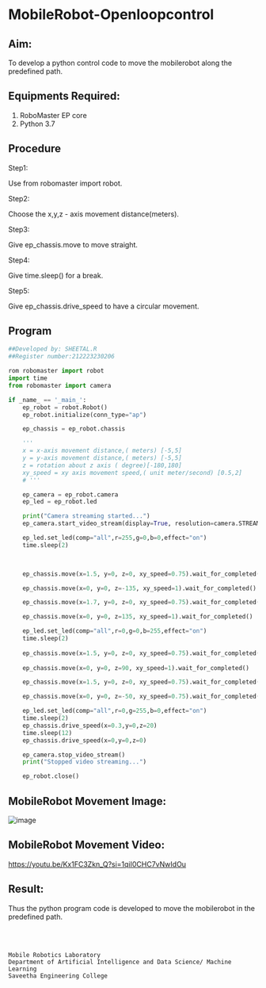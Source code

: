 # MobileRobot-Openloopcontrol
## Aim:

To develop a python control code to move the mobilerobot along the predefined path.

## Equipments Required:
1. RoboMaster EP core
2. Python 3.7

## Procedure

Step1:

Use from robomaster import robot.

Step2:

 Choose the x,y,z - axis movement distance(meters).

Step3:

 Give ep_chassis.move to move straight.

Step4:

Give time.sleep() for a break.

Step5:

Give ep_chassis.drive_speed to have a circular movement.

## Program
```python
##Developed by: SHEETAL.R
##Register number:212223230206

rom robomaster import robot
import time
from robomaster import camera

if _name_ == '_main_':
    ep_robot = robot.Robot()
    ep_robot.initialize(conn_type="ap")

    ep_chassis = ep_robot.chassis

    '''
    x = x-axis movement distance,( meters) [-5,5]
    y = y-axis movement distance,( meters) [-5,5]
    z = rotation about z axis ( degree)[-180,180]
    xy_speed = xy axis movement speed,( unit meter/second) [0.5,2]
    # '''

    ep_camera = ep_robot.camera
    ep_led = ep_robot.led

    print("Camera streaming started...")
    ep_camera.start_video_stream(display=True, resolution=camera.STREAM_360P)  

    ep_led.set_led(comp="all",r=255,g=0,b=0,effect="on")   
    time.sleep(2)
    


    ep_chassis.move(x=1.5, y=0, z=0, xy_speed=0.75).wait_for_completed()

    ep_chassis.move(x=0, y=0, z=-135, xy_speed=1).wait_for_completed()

    ep_chassis.move(x=1.7, y=0, z=0, xy_speed=0.75).wait_for_completed()

    ep_chassis.move(x=0, y=0, z=135, xy_speed=1).wait_for_completed()

    ep_led.set_led(comp="all",r=0,g=0,b=255,effect="on")
    time.sleep(2) 
   
    ep_chassis.move(x=1.5, y=0, z=0, xy_speed=0.75).wait_for_completed()
   
    ep_chassis.move(x=0, y=0, z=90, xy_speed=1).wait_for_completed()

    ep_chassis.move(x=1.5, y=0, z=0, xy_speed=0.75).wait_for_completed()

    ep_chassis.move(x=0, y=0, z=-50, xy_speed=0.75).wait_for_completed()

    ep_led.set_led(comp="all",r=0,g=255,b=0,effect="on")
    time.sleep(2)
    ep_chassis.drive_speed(x=0.3,y=0,z=20)
    time.sleep(12)
    ep_chassis.drive_speed(x=0,y=0,z=0)

    ep_camera.stop_video_stream()
    print("Stopped video streaming...")

    ep_robot.close()

```

## MobileRobot Movement Image:

![image](https://github.com/Sheetalshee/mobilerobot-openloopcontrol/assets/144979107/e03cf2e2-f509-4ebe-b61c-14644cbba89a)

 


## MobileRobot Movement Video:

https://youtu.be/Kx1FC3Zkn_Q?si=1qiI0CHC7vNwIdOu
## Result:
Thus the python program code is developed to move the mobilerobot in the predefined path.


<br/>
<br/>

```
Mobile Robotics Laboratory
Department of Artificial Intelligence and Data Science/ Machine Learning
Saveetha Engineering College
```

